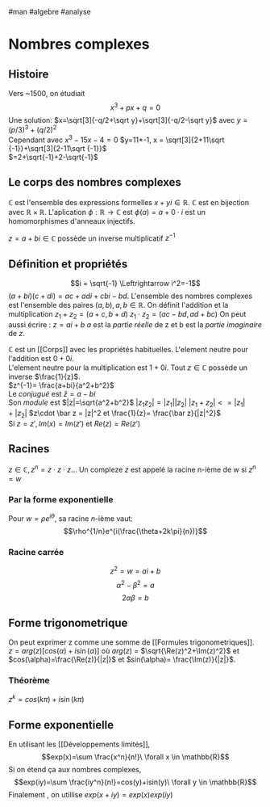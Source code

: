 #man #algebre #analyse 
# Nombres complexes
## Histoire
Vers ~1500, on étudiait
$$x^3+px+q=0$$
Une solution: $x=\sqrt[3]{-q/2+\sqrt y}+\sqrt[3]{-q/2-\sqrt y}$
avec $y = (p/3)^3+(q/2)^2$\
Cependant avec $x^3-15x-4 =0$
$y=11*-1, x = \sqrt[3]{2+11\sqrt {-1}}+\sqrt[3]{2-11\sqrt {-1}}$\
$=2+\sqrt{-1}+2-\sqrt{-1}$
## Le corps des nombres complexes

$\mathbb{C}$ est l'ensemble des  expressions formelles $x+yi\in \mathbb{R}$. $\mathbb{C}$ est en bijection avec $\mathbb{R}\times\mathbb{R}$.
L'aplication $\phi:\mathbb{R}\to \mathbb{C}$ est $\phi(a)= a+ 0\cdot i$ est un homomorphismes d'anneaux injectifs.

$z= a+bi\in \mathbb{C}$ possède un inverse multiplicatif $z^{-1}$
## Définition et propriétés
$$i = \sqrt{-1} \Leftrightarrow i^2=-1$$
$(a+bi)(c+di)=ac+adi+cbi-bd.$
L'ensemble des nombres complexes est l'ensemble des paires $(a,b), a,b \in  \mathbb{R}$.
On définit l'addition et la multiplication
$z_1+z_2=(a+c,b+d)$
$z_1 \cdot z_2 = (ac-bd,ad+bc)$
On peut aussi écrire : $z = ai +b$
$a$ est la _partie réelle_ de z et b est la _partie imaginaire_ de $z$.

$\mathbb{C}$ est un [[Corps]] avec les propriétés  habituelles.
L'element neutre pour l'addition est $0+0i$.\
L'element neutre pour la multiplication est $1+0i.$
Tout $z\in \mathbb{C}$ possède un inverse $\frac{1}{z}$.\
$z^{-1}= \frac{a+bi}{a^2+b^2}$\
Le  _conjugué_ est $\bar z= a-bi$\
Son _module_ est $|z|=\sqrt{a^2+b^2}$
$|z_1z_2|=|z_1||z_2|$
$|z_1+z_2|<=|z_1|+|z_2|$
$z\cdot \bar z = |z|^2 et \frac{1}{z}= \frac{\bar z}{|z|^2}$\
Si $z = z',Im(x)= Im(z')$ et $Re(z)=Re(z')$
## Racines
$z\in \mathbb{C}, z^n =z\cdot z\cdot z...$
Un compleze $z$ est appelé la racine n-ième de w si $z^n=w$
### Par la forme exponentielle
Pour $w = \rho e ^{i\theta}$, sa racine $n$-ième vaut:
$$\rho^{1/n}e^{i(\frac{\theta+2k\pi}{n})}$$
### Racine carrée
$$z^2 = w = ai+b$$
$$\alpha^2-\beta^2=a$$
$$2\alpha\beta=b$$
## Forme  trigonometrique
On peut exprimer z comme une somme de [[Formules trigonometriques]].\
$z = arg(z)[cos(\alpha)+i\sin(\alpha)]$
où $arg(z)$ = $\sqrt{\Re(z)^2+\Im(z)^2}$ et
$cos(\alpha)=\frac{\Re(z)}{|z|}$ et $sin(\alpha)= \frac{\Im(z)}{|z|}$.
### Théorème
$z^k= cos(k\pi)+ i\sin(k\pi)$
## Forme exponentielle
En utilisant les [[Développements limités]],$$exp(x)=\sum \frac{x^n}{n!}\ \forall x \in \mathbb{R}$$
Si on étend ça aux nombres complexes,
$$exp(iy)=\sum \frac{iy^n}{n!}=cos(y)+isin(y)\ \forall y \in \mathbb{R}$$
Finalement , on utillise $exp(x+iy)= exp(x)exp(iy)$
